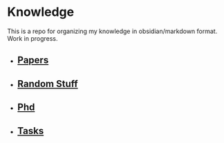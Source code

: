 # Knowledge

This is a repo for organizing my knowledge in obsidian/markdown format. Work in progress.

- ## [Papers](/papers.md)
- ## [Random Stuff](/random_stuff.md)
- ## [Phd](/phd.md)
- ## [Tasks](/tasks.md) 
 